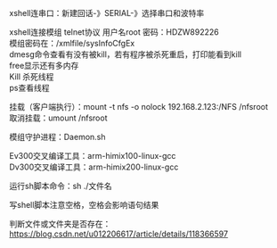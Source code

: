 xshell连串口：新建回话-》SERIAL-》选择串口和波特率
 
xshell连接模组 telnet协议 用户名root 密码：HDZW892226  
模组密码在：/xmlfile/sysInfoCfgEx  
dmesg命令查看有没有被kill，若有程序被杀死重启，打印能看到kill  
free显示还有多内存  
Kill 杀死线程  
ps查看线程
 
挂载（客户端执行）：mount -t nfs -o nolock 192.168.2.123:/NFS /nfsroot  
取消挂载：umount /nfsroot
 
模组守护进程：Daemon.sh
 
Ev300交叉编译工具：arm-himix100-linux-gcc  
Dv300交叉编译工具：arm-himix200-linux-gcc
 
运行sh脚本命令：sh ./文件名
 
写shell脚本注意空格，空格会影响语句结果
 
判断文件或文件夹是否存在：https://blog.csdn.net/u012206617/article/details/118366597